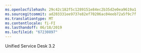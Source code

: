 ```yaml
---
ms.openlocfilehash: 29c42c182f5c1289151e84ec2b35d2e0ea9619a1
ms.sourcegitcommit: ad203331ee9737e82ef70206ac04eeb72a5f9c7f
ms.translationtype: MT
ms.contentlocale: fi-FI
ms.lasthandoff: 06/18/2019
ms.locfileid: "67230897"
---
```

Unified Service Desk 3.2